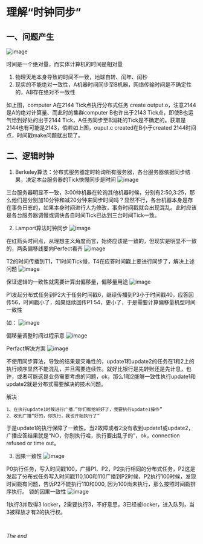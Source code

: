 # 理解“时钟同步”



## 一、问题产生
![image](https://flyer0126.github.io/assets/imgs/20190803clock_sync/01.png)

时间是一个绝对量，而实体计算机的时间是相对量

1. 物理天地本身导致的时间不一致，地球自转、闰年、闰秒
2. 现实的不能绝对一致性，A机器时间同步至B机器，网络传输时间是不确定性的，AB存在绝对不一致性

如上图，computer A在2144  Tick点执行分布式任务 create output.o，注意2144是A的绝对计算量、而此时的集群computer B也许出于2143 Tick点，即使B也运气恰到好处的出于2144 Tick，A任务同步至B消耗的Tick是不确定的。获取是2144也有可能是2143，倘若如上图，ouput.c created在B小于created 2144时间点，时间戳make问题就出现了。

## 二、逻辑时钟
1. Berkeley算法：分布式服务器定时轮询所有服务器，各台服务器依据同步结果，决定本台服务器的Tick快慢同步是时间
![image](https://flyer0126.github.io/assets/imgs/20190803clock_sync/02.png)


三台服务器明显不一致，3:00仲机器在轮询其他机器时候，分别有2:50,3:25，那么他们是分别加10分钟和减20分钟来同步时间吗？显然不行，各台机器本身是存在事务日志的，如果本身时间进行人为修改，事务时间戳就会出现混乱。此时应该是各台服务器调慢或调快各自时间Tick已达到三台时间Tick一致。

2. Lamport算法时钟同步
![image](https://flyer0126.github.io/assets/imgs/20190803clock_sync/03.png)

在红箭头时间点，从理想主义角度而言，始终应该是一致的，但现实是明显不一致的，两条偏移线要向Perfect看齐
![image](https://flyer0126.github.io/assets/imgs/20190803clock_sync/04.png)

T2的时间传播到T1，T1时间Tick慢，T4在应答时间戳上要进行同步了，解决上述问题
![image](https://flyer0126.github.io/assets/imgs/20190803clock_sync/05.png)

保证逻辑的一致性就需要计算出偏移量，偏移量用途
![image](https://flyer0126.github.io/assets/imgs/20190803clock_sync/06.png)

P1发起分布式任务到P2大于任务时间戳6，继续传播到P3小于时间戳40，应答回传56，时间戳小了，如果继续回传P1 54，更小了，于是需要计算偏移量机型时间一致性

如：
![image](https://flyer0126.github.io/assets/imgs/20190803clock_sync/07.png)


偏移量调整时间过程示意
![image](https://flyer0126.github.io/assets/imgs/20190803clock_sync/08.png)

Perfact解决方案
![image](https://flyer0126.github.io/assets/imgs/20190803clock_sync/09.png)

不使用同步算法，导致的结果是灾难性的，update1和update2的任务在1和2上的执行顺序显然不能混乱，并且需要连续性。就好比银行是先转账还是先计息，也许，或者可能这是业务需要考虑的问题，ok，那么1和2能够一致性执行update1和update2就是分布式需要解决的技术问题。

解决

```
1、在执行update1时候进行广播，”你们都给听好了，我要执行update1操作”  
2、收到广播“好的，你执行，我也开始执行了”
```

于是update1的执行保障了一致性。当2故障或者2没有收到update1或update2，广播应答结果就是“NO，你别执行哈，执行要出乱子的”，ok，connection refused or time out。


3. 因果一致性
![image](https://flyer0126.github.io/assets/imgs/20190803clock_sync/10.png)

P0执行任务，写入时间戳100，广播P1、P2，P2执行相同的分布式任务，P2这是发起了分布式任务写入时间戳110,100和110广播到P2时候，P2执行100时候，发现时间戳有问题，告诉P2不能执行110和000, 因为100尚未执行，那么按照时间戳排序执行。
锁的因果一致性
![image](https://flyer0126.github.io/assets/imgs/20190803clock_sync/11.png)

1执行3并取得3 locker，2需要执行3，不好意思，3已经被locker，进入队列，当3被释放才有2的执行权。


<br>

_The end_